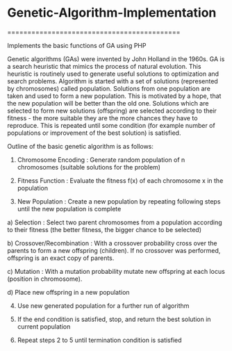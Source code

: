 # Genetic-Algorithm-Implementation
===========================================

Implements the basic functions of GA using PHP

Genetic algorithms (GAs) were invented by John Holland in the 1960s. GA is a search heuristic that mimics the process of natural evolution. This heuristic is routinely used to generate useful solutions to optimization and search problems. Algorithm is started with a set of solutions (represented by chromosomes) called population. Solutions from one population are taken and used to form a new population. This is motivated by a hope, that the new population will be better than the old one. Solutions which are selected to form new solutions (offspring) are selected according to their fitness - the more suitable they are the more chances they have to reproduce. This is repeated until some condition (for example number of populations or improvement of the best solution) is satisfied.


Outline of the basic genetic algorithm is as follows:

1. Chromosome Encoding : Generate random population of n chromosomes (suitable solutions for the problem)

2. Fitness Function : Evaluate the fitness f(x) of each chromosome x in the population

3. New Population : Create a new population by repeating following steps until the new population is complete

a) Selection : Select two parent chromosomes from a population according to their fitness (the better fitness, the bigger chance to be selected)

b) Crossover/Recombination : With a crossover probability cross over the parents to form a new offspring (children). If no crossover was performed, offspring is an exact copy of parents.

c) Mutation : With a mutation probability mutate new offspring at each locus (position in chromosome).

d) Place new offspring in a new population

4. Use new generated population for a further run of algorithm

5. If the end condition is satisfied, stop, and return the best solution in current population

6. Repeat steps 2 to 5 until termination condition is satisfied